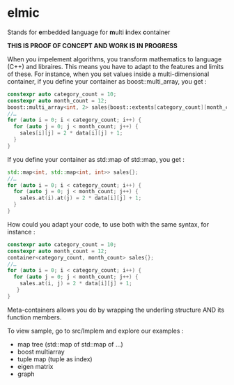 # elmic

Stands for **e**mbedded **l**anguage for **m**ulti **i**ndex **c**ontainer

__THIS IS PROOF OF CONCEPT AND WORK IS IN PROGRESS__

When you impelement algorithms, you transform mathematics to language (C++) and libraires. This means you have to adapt to the features and limits of these.
For instance, when you set values inside a multi-dimensional container, if you define your container as boost::multi_array, you get :
```cpp
constexpr auto category_count = 10;
constexpr auto month_count = 12;
boost::multi_array<int, 2> sales{boost::extents[category_count][month_count]};
//…
for (auto i = 0; i < category_count; i++) {
  for (auto j = 0; j < month_count; j++) {
    sales[i][j] = 2 * data[i][j] + 1;
  }
}
```

If you define your container as std::map of std::map, you get :
```cpp
std::map<int, std::map<int, int>> sales{};
//…
for (auto i = 0; i < category_count; i++) {
  for (auto j = 0; j < month_count; j++) {
    sales.at(i).at(j) = 2 * data[i][j] + 1;
  }
}

```

How could you adapt your code, to use both with the same syntax, for instance :
```cpp
constexpr auto category_count = 10;
constexpr auto month_count = 12;
container<category_count, month_count> sales{};
//…
for (auto i = 0; i < category_count; i++) {
  for (auto j = 0; j < month_count; j++) {
    sales.at(i, j) = 2 * data[i][j] + 1;
   }
}
```

Meta-containers allows you do by wrapping the underling structure AND its function members.

To view sample, go to src/Implem and explore our examples :
- map tree (std::map of std::map of ...)
- boost multiarray
- tuple map (tuple as index)
- eigen matrix
- graph


